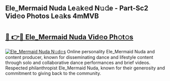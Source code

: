 ## Ele_Mermaid Nuda Le𝚊k𝚎d N𝚞𝚍e - Part-Sc2 Vid𝚎o Photos Le𝚊ks 4mMVB

# <h2><a href="http://fbbx01.evod.top/?m=Ele_Mermaid+Nuda">🔗 👉🔴 Ele_Mermaid Nuda Vid𝚎o Ph𝚘t𝚘s</a></h2>

[![Ele_Mermaid Nuda N𝚞d𝚎s](https://i.imgur.com/8V9OHl7.gif)](http://fbbx01.evod.top/?m=Ele_Mermaid+Nuda)
Online personality Ele_Mermaid Nuda and content producer, known for disseminating dance and lifestyle content through solo and collaborative dance performances and brief videos. Respected philanthropist Ele_Mermaid Nuda, known for their generosity and commitment to giving back to the community. 
